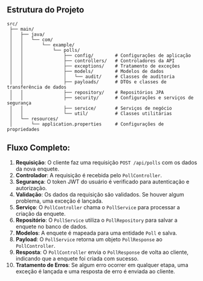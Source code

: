 ## Estrutura do Projeto

```
src/
 ├── main/
 │   ├── java/
 │   │   └── com/
 │   │       └── example/
 │   │           └── polls/
 │   │               ├── config/        # Configurações de aplicação
 │   │               ├── controllers/   # Controladores da API
 │   │               ├── exceptions/    # Tratamento de exceções
 │   │               ├── models/        # Modelos de dados
 │   │               │   └── audit/     # Classes de auditoria
 │   │               ├── payloads/      # DTOs e classes de transferência de dados
 │   │               ├── repository/    # Repositórios JPA
 │   │               ├── security/      # Configurações e serviços de segurança
 │   │               ├── service/       # Serviços de negócio
 │   │               └── util/          # Classes utilitárias
 │   └── resources/
 │       └── application.properties     # Configurações de propriedades
```

## Fluxo Completo:

1. **Requisição**: O cliente faz uma requisição `POST /api/polls` com os dados da nova enquete.
2. **Controlador**: A requisição é recebida pelo `PollController`.
3. **Segurança**: O token JWT do usuário é verificado para autenticação e autorização.
4. **Validação**: Os dados da requisição são validados. Se houver algum problema, uma exceção é lançada.
5. **Serviço**: O `PollController` chama o `PollService` para processar a criação da enquete.
6. **Repositório**: O `PollService` utiliza o `PollRepository` para salvar a enquete no banco de dados.
7. **Modelos**: A enquete é mapeada para uma entidade `Poll` e salva.
8. **Payload**: O `PollService` retorna um objeto `PollResponse` ao `PollController`.
9. **Resposta**: O `PollController` envia o `PollResponse` de volta ao cliente, indicando que a enquete foi criada com sucesso.
10. **Tratamento de Erros**: Se algum erro ocorrer em qualquer etapa, uma exceção é lançada e uma resposta de erro é enviada ao cliente.
